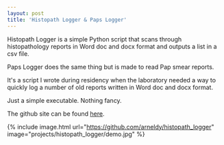 ```yaml
---
layout: post
title: 'Histopath Logger & Paps Logger'
---
```


Histopath Logger is a simple Python script that scans through histopathology reports in Word doc and docx format and outputs a list in a csv file.

Paps Logger does the same thing but is made to read Pap smear reports.

It's a script I wrote during residency when the laboratory needed a way to quickly log a number of old reports written in Word doc and docx format.

Just a simple executable. Nothing fancy.

The github site can be found [here](https://github.com/arneldy/histopath_logger).

{% include image.html url="https://github.com/arneldy/histopath_logger" image="projects/histopath_logger/demo.jpg" %}